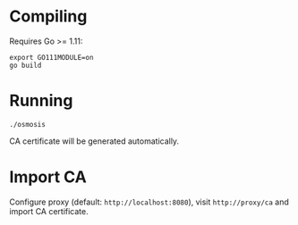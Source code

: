 Compiling
=========

Requires Go >= 1.11:

    export GO111MODULE=on
    go build

Running
=======

    ./osmosis

CA certificate will be generated automatically.

Import CA
=========

Configure proxy (default: `http://localhost:8080`), visit `http://proxy/ca` and import CA certificate.

